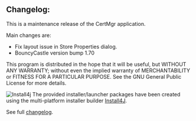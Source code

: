 ## Changelog:
This is a maintenance release of the CertMgr application.

Main changes are:
* Fix layout issue in Store Properties dialog.
* BouncyCastle version bump 1.70

This program is distributed in the hope that it will be useful,
but WITHOUT ANY WARRANTY; without even the implied warranty of
MERCHANTABILITY or FITNESS FOR A PARTICULAR PURPOSE.  See the
GNU General Public License for more details.

![Install4j](http://certmgr.carne.de/install4j_small.png) The provided installer/launcher packages have been created using the multi-platform installer builder [Install4J](https://www.ej-technologies.com/products/install4j/overview.html).

See full [changelog](https://github.com/hdecarne/certmgr/blob/master/CHANGELOG.md).
